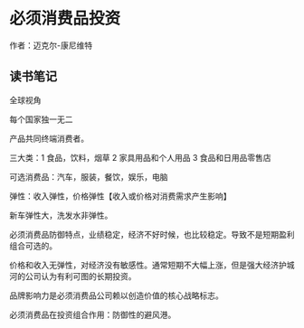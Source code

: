 # 必须消费品投资

作者：迈克尔-康尼维特

## 读书笔记

全球视角

每个国家独一无二

产品共同终端消费者。

三大类：1 食品，饮料，烟草 2 家具用品和个人用品 3 食品和日用品零售店

可选消费品：汽车，服装，餐饮，娱乐，电脑

弹性：收入弹性，价格弹性【收入或价格对消费需求产生影响】

新车弹性大，洗发水非弹性。

必须消费品防御特点，业绩稳定，经济不好时候，也比较稳定。导致不是短期盈利组合可选的。

价格和收入无弹性，对经济没有敏感性。通常短期不大幅上涨，但是强大经济护城河的公司认为有利可图的长期投资。

品牌影响力是必须消费品公司赖以创造价值的核心战略标志。

必须消费品在投资组合作用：防御性的避风港。








